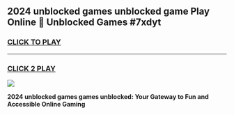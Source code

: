 
## 2024 unblocked games unblocked game Play Online 👋 Unblocked Games #7xdyt
<h3>
<a href="https://premium.freeplayer.one?title=2024_unblocked_games&ref=21F">CLICK TO PLAY</a></h3>
<hr>

<h3>
<a href="https://premium.freeplayer.one?title=2024_unblocked_games&ref=21F">CLICK 2 PLAY</a>
  
</h3>

<a href="https://premium.freeplayer.one?title=2024_unblocked_games&ref=21F/"><img src="https://clearcache.store/games.png"></a>


**2024 unblocked games games unblocked: Your Gateway to Fun and Accessible Online Gaming**
